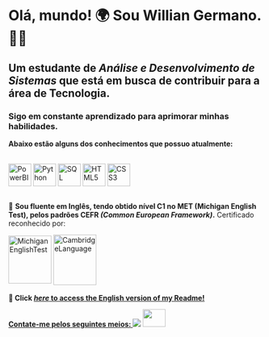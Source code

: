 <!--Titulo e descrição breve-->
<h1> Olá, mundo! 🌍
Sou <b> Willian Germano. 👨‍💻</b></h1>
<h2> Um estudante de <i>Análise e Desenvolvimento de Sistemas</i> que está em busca de contribuir para a área de Tecnologia.</h2>
<h3> Sigo em constante aprendizado para aprimorar minhas habilidades.</h3>

<!--Conhecimentos-->

<p><strong> Abaixo estão alguns dos conhecimentos que possuo atualmente:</strong></p>
<div style="display: block"><br>
  <img align="center" alt="PowerBI" height="45" width="45" src="https://www.edds.com.pk/wp-content/uploads/2018/03/PowerBI-Logo-e1521610005301.png">
  <img align="center" alt="Python" height="45" width="45" src="https://qph.cf2.quoracdn.net/main-qimg-28cadbd02699c25a88e5c78d73c7babc">
  <img align="center" alt="SQL" height="45" width="45" src="https://w7.pngwing.com/pngs/286/519/png-transparent-microsoft-azure-sql-database-microsoft-sql-server-azure-sql-data-warehouse-logo-text-logo-microsoft-azure-thumbnail.png">
  <img align="center" alt="HTML5" height="45" width="45" src="https://upload.wikimedia.org/wikipedia/commons/thumb/6/61/HTML5_logo_and_wordmark.svg/2048px-HTML5_logo_and_wordmark.svg.png">
  <img align="center" alt="CSS3" height="45" width="45" src="https://upload.wikimedia.org/wikipedia/commons/thumb/d/d5/CSS3_logo_and_wordmark.svg/340px-CSS3_logo_and_wordmark.svg.png">
</div>
<br>
<div>
  
💬 <strong>Sou fluente em Inglês, tendo obtido nível C1 no MET (Michigan English Test), pelos padrões CEFR <i>(Common European Framework)</i>.</strong> Certificado reconhecido por:
<div style="display: block">
  <img align="center" alt="MichiganEnglishTest" height="95" width="85" src="https://brand.umich.edu/assets/brand/style-guide/logo-guidelines/U-M_Logo-Hex.png">
  <img align="center" alt="CambridgeLanguage" height="100" width="85" src="https://banner2.cleanpng.com/20180815/bow/kisspng-cambridge-assessment-english-tkt-english-language-cambridge-assessment-english-trade-profile-5b74b176bee1c7.1162088915343742627819.jpg">
</div>
<br>
<b>👀 Click <i><a href="https://github.com/williangermano/dio-lab-open-source/blob/c3105840fda46b787461f1d9f72e11bef4b18f76/community/williangermanodev.md">here</i> to access the English version of my Readme! </b>
  <!--Contato-->
  
<strong> Contate-me pelos seguintes meios: </strong>
     <a href="https://www.linkedin.com/in/willian-germano-043179226/" target="_blank"><img src="https://img.shields.io/badge/-LinkedIn-%230077B5?style=for-the-badge&logo=linkedin&logoColor=white" target="_blank"></a> 
    <a href = "mailto:dev.williangermano@gmail.com"><img height="35" width="45" src="https://upload.wikimedia.org/wikipedia/commons/thumb/7/7e/Gmail_icon_%282020%29.svg/512px-Gmail_icon_%282020%29.svg.png" target="_blank"></a>
</div>
<br>
</div>
